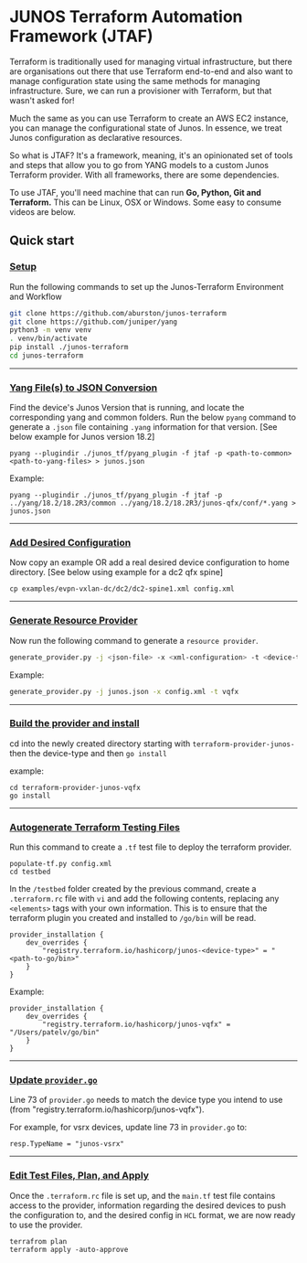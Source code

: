 # JUNOS Terraform Automation Framework (JTAF)

Terraform is traditionally used for managing virtual infrastructure, but there are organisations out there that use Terraform end-to-end and also want to manage configuration state using the same methods for managing infrastructure. Sure, we can run a provisioner with Terraform, but that wasn't asked for!

Much the same as you can use Terraform to create an AWS EC2 instance, you can manage the configurational state of Junos. In essence, we treat Junos configuration as declarative resources.

So what is JTAF? It's a framework, meaning, it's an opinionated set of tools and steps that allow you to go from YANG models to a custom Junos Terraform provider. With all frameworks, there are some dependencies.

To use JTAF, you'll need machine that can run **Go, Python, Git and Terraform.** This can be Linux, OSX or Windows. Some easy to consume videos are below.

## Quick start

### <u>Setup</u>
Run the following commands to set up the Junos-Terraform Environment and Workflow

```bash
git clone https://github.com/aburston/junos-terraform
git clone https://github.com/juniper/yang
python3 -m venv venv
. venv/bin/activate
pip install ./junos-terraform
cd junos-terraform
```
---
### <u>Yang File(s) to JSON Conversion</u>

Find the device's Junos Version that is running, and locate the corresponding yang and common folders. Run the below `pyang` command to generate a `.json` file containing `.yang` information for that version. [See below example for Junos version 18.2]
```
pyang --plugindir ./junos_tf/pyang_plugin -f jtaf -p <path-to-common> <path-to-yang-files> > junos.json
```
Example: 
```
pyang --plugindir ./junos_tf/pyang_plugin -f jtaf -p ../yang/18.2/18.2R3/common ../yang/18.2/18.2R3/junos-qfx/conf/*.yang > junos.json
```
---

### <u>Add Desired Configuration</u>
Now copy an example OR add a real desired device configuration to home directory. [See below using example for a dc2 qfx spine]
```
cp examples/evpn-vxlan-dc/dc2/dc2-spine1.xml config.xml
```

---

### <u>Generate Resource Provider</u>

Now run the following command to generate a `resource provider`. 

```bash
generate_provider.py -j <json-file> -x <xml-configuration> -t <device-type>
```

Example:
```bash
generate_provider.py -j junos.json -x config.xml -t vqfx
```

---

### <u>Build the provider and install</u>

cd into the newly created directory starting with `terraform-provider-junos-` then the device-type and then `go install`

example:

```
cd terraform-provider-junos-vqfx
go install
```

---

### <u>Autogenerate Terraform Testing Files</u>

Run this command to create a `.tf` test file to deploy the terraform provider.
```
populate-tf.py config.xml
cd testbed
```

In the `/testbed` folder created by the previous command, create a `.terraform.rc` file with `vi` and add the following contents, replacing any `<elements>` tags with your own information. This is to ensure that the terraform plugin you created and installed to `/go/bin` will be read.
```
provider_installation {
	dev_overrides {
		"registry.terraform.io/hashicorp/junos-<device-type>" = "<path-to-go/bin>"
	}
}
```

Example:
```
provider_installation {
	dev_overrides {
		"registry.terraform.io/hashicorp/junos-vqfx" = "/Users/patelv/go/bin"
	}
}
```

---

### <u>Update `provider.go`</u>

Line 73 of `provider.go` needs to match the device type you intend to use (from "registry.terraform.io/hashicorp/junos-vqfx"). 

For example, for vsrx devices, update line 73 in `provider.go` to:
```	
resp.TypeName = "junos-vsrx"
```

---

### <u>Edit Test Files, Plan, and Apply</u>

Once the `.terraform.rc` file is set up, and the `main.tf` test file contains access to the provider, information regarding the desired devices to push the configuration to, and the desired config in `HCL` format, we are now ready to use the provider.

```
terrafrom plan
terraform apply -auto-approve
```